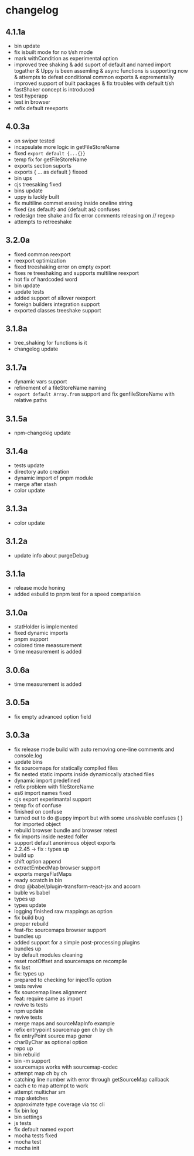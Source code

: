 # changelog

## 4.1.1a 

 - bin update
 - fix isbuilt mode for no t/sh mode
 - mark withCondition as experimental option
 - improved tree shaking & add suport of default and named import togather & Uppy is been assemling & async functions is supporting now & attempts to defeat conditional common exports  & exprementally improved support of built packages & fix troubles with default t/sh
 - fastShaker concept is introduced 
 - test hyperapp
 - test in browser
 - refix default reexports 

## 4.0.3a 

 - on swiper tested
 - incapsulate more logic in getFileStoreName
 - fixed `export default {...{}}`
 - temp fix for getFileStoreName
 - exports section suports 
 - exports { ... as default } fixeed
 - bin ups
 - cjs treesaking fixed
 - bins update
 - uppy is luckly built
 - fix multiline commet erasing inside oneline string
 - fixed {as default} and {default as} confuses
 - redesign tree shake and fix error comments releasing on \// regexp
 - attempts to retreeshake

## 3.2.0a 

 - fixed common reexport
 - reexport optimization
 - fixed treeshaking error on empty export
 - fixes re treeshaking and supports multiline reexport
 - hot fix of hardcoded word
 - bin update
 - update tests
 - added support of allover reexport
 - foreign builders integration support
 - exported classes treeshake support

## 3.1.8a 

 - tree_shaking for functions is it
 - changelog update

## 3.1.7a 

 - dynamic vars support
 - refinement of a fileStoreName naming
 - `export default Array.from` support and fix genfileStoreName with relative paths

## 3.1.5a 

 - npm-changekig update

## 3.1.4a 

 - tests update
 - directory auto creation
 - dynamic import of pnpm module
 - merge after stash
 - color update

## 3.1.3a 

 - color update
 
## 3.1.2a 

 - update info about purgeDebug

## 3.1.1a 

 - release mode honing
 - added esbuild to pnpm test for a speed comparision

## 3.1.0a 

 - statHolder is implemented
 - fixed dynamic imports
 - pnpm support 
 - colored time meassurement
 - time measurement is added
 
## 3.0.6a 

 - time measurement is added

## 3.0.5a 

 - fix empty advanced option field 

## 3.0.3a 

 - fix release mode build with auto removing one-line comments and console.log
 - update bins
 - fix sourcemaps for statically compiled files
 - fix nested static imports inside dynamiccally atached files
 - dynamic import predefined
 - refix problem with fileStoreName
 - es6 import names  fixed
 - cjs export experimantal support
 - temp fix of confuse
 - finished on confuse
 - turned out to do @uppy import but with some unsolvable confuses ( } for imported object
 - rebuild browser bundle and browser retest
 - fix imports inside nested folfer
 - support default anonimous object exports 
 - 2.2.45 -> fix : types up
 - build up
 - shift option append
 - extractEmbedMap browser support
 - exports mergeFlatMaps
 - ready scratch in bin 
 - drop @babel/plugin-transform-react-jsx and accorn
 - buble vs babel
 - types up
 - types update
 - logging finished raw mappings as option
 - fix build bug
 - proper rebuild
 - feat-fix: sourcemaps browser support
 - bundles up
 - added support for a simple post-processing plugins
 - bundles up
 - by default modules cleaning
 - reset rootOffset and sourcemaps on recompile
 - fix last
 - fix: types up
 - prepared to checking for injectTo option
 - tests revive
 - fix sourcemap lines alignment
 - feat: require same as import
 - revive ts tests
 - npm update
 - revive tests
 - merge maps and sourceMapInfo example
 - refix entrypoint sourcemap gen ch by ch
 - fix entryPoint source map gener
 - charByChar as optional option
 - repo up
 - bin rebuild
 - bin -m support
 - sourcemaps works with sourcemap-codec
 - attempt map ch by ch
 - catching line number with error through getSourceMap callback
 - each c to map attempt to work
 - attempt multichar sm
 - map sketches
 - approximate type coverage via tsc cli
 - fix bin log
 - bin settings
 - js tests
 - fix default named export
 - mocha tests fixed
 - mocha test 
 - mocha init